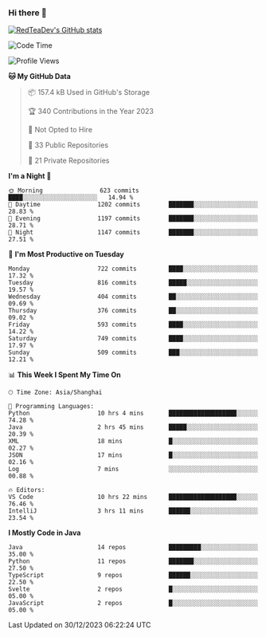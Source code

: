 ### Hi there 👋

<!--
**RedTeaDev/RedTeaDev** is a ✨ _special_ ✨ repository because its `README.md` (this file) appears on your GitHub profile.

Here are some ideas to get you started:

- 🔭 I’m currently working on ...
- 🌱 I’m currently learning ...
- 👯 I’m looking to collaborate on ...
- 🤔 I’m looking for help with ...
- 💬 Ask me about ...
- 📫 How to reach me: ...
- 😄 Pronouns: ...
- ⚡ Fun fact: ...
-->

<!--
[![wakatime](https://wakatime.com/badge/user/6b101ed0-04c0-4490-9283-eb61f2efff96.svg)](https://wakatime.com/@6b101ed0-04c0-4490-9283-eb61f2efff96)
!-->

[![RedTeaDev's GitHub stats](https://github-readme-stats.vercel.app/api?username=RedTeaDev)](https://github.com/anuraghazra/github-readme-stats)
<!--
[![willianrod's wakatime stats](https://github-readme-stats.vercel.app/api/wakatime?username=RedTeaDev)](https://github.com/anuraghazra/github-readme-stats)
!-->
<!--START_SECTION:waka-->
![Code Time](http://img.shields.io/badge/Code%20Time-1%2C968%20hrs%2055%20mins-blue)

![Profile Views](http://img.shields.io/badge/Profile%20Views-0-blue)

**🐱 My GitHub Data** 

> 📦 157.4 kB Used in GitHub's Storage 
 > 
> 🏆 340 Contributions in the Year 2023
 > 
> 🚫 Not Opted to Hire
 > 
> 📜 33 Public Repositories 
 > 
> 🔑 21 Private Repositories 
 > 
**I'm a Night 🦉** 

```text
🌞 Morning                623 commits         ████░░░░░░░░░░░░░░░░░░░░░   14.94 % 
🌆 Daytime                1202 commits        ███████░░░░░░░░░░░░░░░░░░   28.83 % 
🌃 Evening                1197 commits        ███████░░░░░░░░░░░░░░░░░░   28.71 % 
🌙 Night                  1147 commits        ███████░░░░░░░░░░░░░░░░░░   27.51 % 
```
📅 **I'm Most Productive on Tuesday** 

```text
Monday                   722 commits         ████░░░░░░░░░░░░░░░░░░░░░   17.32 % 
Tuesday                  816 commits         █████░░░░░░░░░░░░░░░░░░░░   19.57 % 
Wednesday                404 commits         ██░░░░░░░░░░░░░░░░░░░░░░░   09.69 % 
Thursday                 376 commits         ██░░░░░░░░░░░░░░░░░░░░░░░   09.02 % 
Friday                   593 commits         ████░░░░░░░░░░░░░░░░░░░░░   14.22 % 
Saturday                 749 commits         ████░░░░░░░░░░░░░░░░░░░░░   17.97 % 
Sunday                   509 commits         ███░░░░░░░░░░░░░░░░░░░░░░   12.21 % 
```


📊 **This Week I Spent My Time On** 

```text
🕑︎ Time Zone: Asia/Shanghai

💬 Programming Languages: 
Python                   10 hrs 4 mins       ███████████████████░░░░░░   74.28 % 
Java                     2 hrs 45 mins       █████░░░░░░░░░░░░░░░░░░░░   20.39 % 
XML                      18 mins             █░░░░░░░░░░░░░░░░░░░░░░░░   02.27 % 
JSON                     17 mins             █░░░░░░░░░░░░░░░░░░░░░░░░   02.16 % 
Log                      7 mins              ░░░░░░░░░░░░░░░░░░░░░░░░░   00.88 % 

🔥 Editors: 
VS Code                  10 hrs 22 mins      ███████████████████░░░░░░   76.46 % 
IntelliJ                 3 hrs 11 mins       ██████░░░░░░░░░░░░░░░░░░░   23.54 % 
```

**I Mostly Code in Java** 

```text
Java                     14 repos            █████████░░░░░░░░░░░░░░░░   35.00 % 
Python                   11 repos            ███████░░░░░░░░░░░░░░░░░░   27.50 % 
TypeScript               9 repos             ██████░░░░░░░░░░░░░░░░░░░   22.50 % 
Svelte                   2 repos             █░░░░░░░░░░░░░░░░░░░░░░░░   05.00 % 
JavaScript               2 repos             █░░░░░░░░░░░░░░░░░░░░░░░░   05.00 % 
```




 Last Updated on 30/12/2023 06:22:24 UTC
<!--END_SECTION:waka-->



